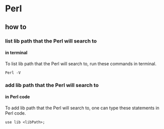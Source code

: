 # Perl
## how to
### list lib path that the Perl will search to
#### in terminal
To list lib path that the Perl will search to, run these commands in terminal.

```
Perl -V
```

### add lib path that the Perl will search to
#### in Perl code
To add lib path that the Perl will search to, one can type these statements in Perl code.

```
use lib <libPath>;
```
